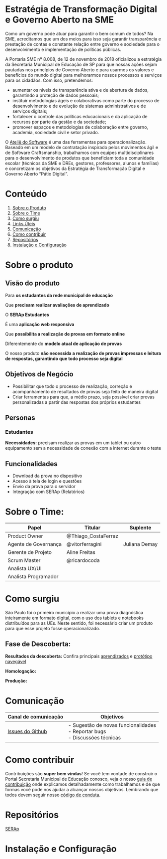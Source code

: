 # Estratégia de Transformação Digital e Governo Aberto na SME

Como um governo pode atuar para garantir o bem comum de todos? Na SME, acreditamos que um dos meios para isso seja garantir transparência e prestação de contas e constante relação entre governo e sociedade para o desenvolvimento e implementação de políticas públicas. 

A Portaria SME nº 8.008, de 12 de novembro de 2018 oficializou a estratégia da Secretaria Municipal de Educação de SP para que nossas ações sejam pautadas nos princípios de Governo Aberto e para usarmos os valores e benefícios do mundo digital para melhorarmos nossos processos e serviços para os cidadãos. 
Com isso, pretendemos: 
- aumentar os níveis de transparência ativa e de abertura de dados, garantindo a proteção de dados pessoais; 
- instituir metodologias ágeis e colaborativas como parte do processo de desenvolvimento e de evolução de sistemas administrativos e de serviços digitais; 
- fortalecer o controle das políticas educacionais e da aplicação de recursos por parte da gestão e da sociedade; 
- promover espaços e metodologias de colaboração entre governo, academia, sociedade civil e setor privado. 

O [Ateliê do Software](http://forum.govit.prefeitura.sp.gov.br/uploads/default/original/1X/c88a4715eb3f9fc3ceb882c1f6afe9e308805a17.pdf) é uma das ferramentas para operacionalização. Baseado em um modelo de contratação inspirado pelos movimentos ágil e de Software Craftsmanship, trabalhamos com equipes multidisciplinares para o desenvolvimento de produtos que beneficiam toda a comunidade escolar (técnicos da SME e DREs, gestores, professores, alunos e famílias) e concretizam os objetivos da Estratégia de Transformação Digital e Governo Aberto “Pátio Digital”.

# Conteúdo

1. [Sobre o Produto](#sobre-o-produto)
2. [Sobre o Time](#sobre-o-time)    
3. [Como surgiu](#como-surgiu)  
4. [Links Úteis](#links-úteis)  
5. [Comunicação](#comunicação)  
6. [Como contribuir](#como-contribuir)  
7. [Repositórios](#repositórios)  
8. [Instalação e Configuração](#instalação-e-configuração)

# Sobre o produto

## Visão do produto

Para **os estudantes da rede municipal de educação**

Que  **precisam realizar avaliações de aprendizado**  

O **SERAp Estudantes**  

É uma  **aplicação web responsiva**  

Que  **possibilita a realização de provas em formato online**  

Diferentemente do  **modelo atual de aplicação de provas**  

O nosso produto  **não necessida a realização de provas impressas e leitura de respostas, garantindo que todo processo seja digital**

## Objetivos de Negócio

- Possibilitar que todo o processo de realização, correção e acompanhamento de resultados de provas seja feito de maneira digital
- Criar ferramentas para que, a médio prazo, seja possível criar provas personalizadas a partir das respostas dos próprios estudantes

## Personas

### Estudantes
**Necessidades:** precisam realizar as provas em um tablet ou outro equipamento sem a necessidade de conexão com a internet durante o teste

## Funcionalidades

- Download da prova no dispositivo
- Acesso à tela de login e questões
- Envio da prova para o servidor
- Integração com SERAp (Relatórios)

# Sobre o Time:

| Papel | Titular | Suplente  
|--|--|--|  
| Product Owner | @Thiago_CostaFerraz | |  
| Agente de Governança | @vitorferragini | Juliana Demay |  
| Gerente de Projeto | Aline Freitas |  |  
| Scrum Master | @ricardocoda |  |   
| Analista UX/UI | |  |  
| Analista Programador | | |

# Como surgiu

São Paulo foi o primeiro município a realizar uma prova diagnóstica inteiramente em formato digital, com o uso dos tablets e notebooks distribuídos para as UEs. Neste sentido, foi necessário criar um produto para que esse projeto fosse operacionalizado.

## Fase de Descoberta:

**Resultados da descoberta:** Confira principais [aprendizados](https://smeprefeituraspgov.sharepoint.com/:p:/r/sites/amcom/Shared%20Documents/AMCom/Design%20de%20Servi%C3%A7os/2.%20Descobertas%20realizadas/COPED/SERAp/COPED%20-%20SERAp.pptx?d=wd6d5c3519f49463084b53687463c277d&csf=1&web=1&e=mJT4ee) e [protótipo navegável](https://www.figma.com/proto/NdcngMBRFdFfXQB5K6P3cB/SERAp?node-id=206%3A3593&starting-point-node-id=206%3A3593)

**Homologação:**


**Produção:**

# Comunicação

| Canal de comunicação | Objetivos |
|----------------------|-----------|
| [Issues do Github](https://github.com/prefeiturasp/SME-Serap-main/issues) | - Sugestão de novas funcionalidades<br> - Reportar bugs<br> - Discussões técnicas |

# Como contribuir

Contribuições são **super bem vindas**! Se você tem vontade de construir o Portal Secretaria Municipal de Educação conosco, veja o nosso [guia de contribuição](./CONTRIBUTING.md) onde explicamos detalhadamente como trabalhamos e de que formas você pode nos ajudar a alcançar nossos objetivos. Lembrando que todos devem seguir  nosso [código de conduta](./CODEOFCONDUCT.md).

# Repositórios

[SERAp](https://github.com/prefeiturasp/SME-Serap-main)


# Instalação e Configuração

